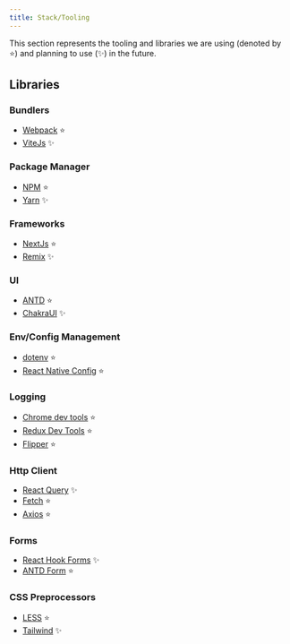 ```yaml
---
title: Stack/Tooling
---
```


This section represents the tooling and libraries we are using (denoted by ⭐) and planning to use (✨) in the future.

## Libraries

### Bundlers

- [Webpack](https://webpack.js.org/) ⭐
- [ViteJs](https://vitejs.dev/) ✨

### Package Manager

- [NPM](https://www.npmjs.com/) ⭐
- [Yarn](https://yarnpkg.com/) ✨

### Frameworks

- [NextJs](https://nextjs.org/) ⭐
- [Remix](https://remix.run/) ✨

### UI

- [ANTD](https://ant.design/) ⭐
- [ChakraUI](https://chakra-ui.com/) ✨

### Env/Config Management

- [dotenv](https://www.npmjs.com/package/dotenv) ⭐
- [React Native Config](https://www.npmjs.com/package/react-native-config) ⭐

### Logging

- [Chrome dev tools](https://developer.chrome.com/docs/devtools/) ⭐
- [Redux Dev Tools](https://github.com/reduxjs/redux-devtools) ⭐
- [Flipper](https://github.com/facebook/flipper) ⭐

### Http Client

- [React Query](https://react-query-v3.tanstack.com/) ✨
- [Fetch](https://developer.mozilla.org/en-US/docs/Web/API/fetch) ⭐
- [Axios](https://github.com/axios/axios) ⭐

### Forms

- [React Hook Forms](https://react-hook-form.com/) ✨
- [ANTD Form](https://ant.design/components/form) ⭐

### CSS Preprocessors

- [LESS](https://lesscss.org/) ⭐
- [Tailwind](https://tailwindcss.com/) ✨
